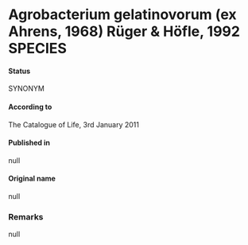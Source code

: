 # Agrobacterium gelatinovorum (ex Ahrens, 1968) Rüger & Höfle, 1992 SPECIES

#### Status
SYNONYM

#### According to
The Catalogue of Life, 3rd January 2011

#### Published in
null

#### Original name
null

### Remarks
null